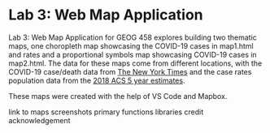 # Lab 3: Web Map Application

Lab 3: Web Map Application for GEOG 458 explores building two thematic maps, one choropleth map showcasing the COVID-19 cases in map1.html and rates and a proportional symbols map showcasing COVID-19 cases in map2.html. The data for these maps come from different locations, with the COVID-19 case/death data from [The New York Times](https://github.com/nytimes/covid-19-data/blob/43d32dde2f87bd4dafbb7d23f5d9e878124018b8/live/us-counties.csv) and the case rates population data from the [2018 ACS 5 year estimates](https://data.census.gov/cedsci/table?g=0100000US.050000&d=ACS%205-Year%20Estimates%20Data%20Profiles&tid=ACSDP5Y2018.DP05&hidePreview=true).

These maps were created with the help of VS Code and Mapbox.

link to maps
screenshots
primary functions
libraries
credit
acknowledgement
